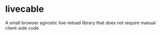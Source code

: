 # livecable
A small browser agnostic live-reload library that does not require manual client-side code
